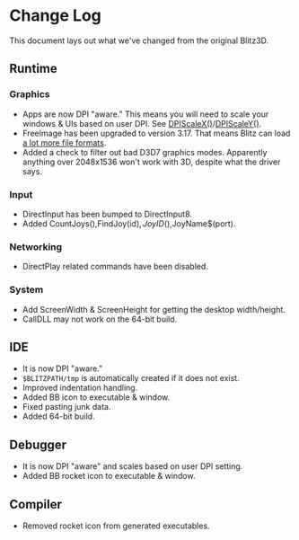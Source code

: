 # Change Log

This document lays out what we've changed from the original Blitz3D.

## Runtime

### Graphics

- Apps are now DPI "aware." This means you will need to scale your windows & UIs based on user DPI. See [DPIScaleX()](https://github.com/kfprimm/blitz3d-ng/blob/master/_release/help/commands/2d_examples/DPIScaleX.bb)/[DPIScaleY()](https://github.com/kfprimm/blitz3d-ng/blob/master/_release/help/commands/2d_examples/DPIScaleX.bb).
- FreeImage has been upgraded to version 3.17. That means Blitz can load [a lot more file formats](http://freeimage.sourceforge.net/features.html).
- Added a check to filter out bad D3D7 graphics modes. Apparently anything over 2048x1536 won't work with 3D, despite what the driver says.

### Input

- DirectInput has been bumped to DirectInput8.
- Added CountJoys(),FindJoy(id$),JoyID$(),JoyName$(port).

### Networking

- DirectPlay related commands have been disabled.

### System

- Add ScreenWidth & ScreenHeight for getting the desktop width/height.
- CallDLL may not work on the 64-bit build.

## IDE

- It is now DPI "aware."
- `$BLITZPATH/tmp` is automatically created if it does not exist.
- Improved indentation handling.
- Added BB icon to executable & window.
- Fixed pasting junk data.
- Added 64-bit build.

## Debugger

- It is now DPI "aware" and scales based on user DPI setting.
- Added BB rocket icon to executable & window.

## Compiler

- Removed rocket icon from generated executables.
